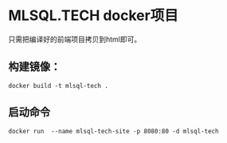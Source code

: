 # MLSQL.TECH docker项目

只需把编译好的前端项目拷贝到html即可。

## 构建镜像：

```
docker build -t mlsql-tech .
```

## 启动命令

```
docker run  --name mlsql-tech-site -p 8080:80 -d mlsql-tech
```